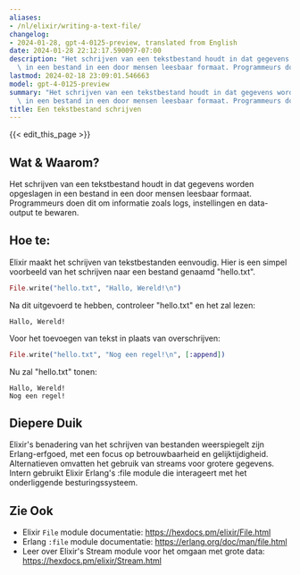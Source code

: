 ```yaml
---
aliases:
- /nl/elixir/writing-a-text-file/
changelog:
- 2024-01-28, gpt-4-0125-preview, translated from English
date: 2024-01-28 22:12:17.590097-07:00
description: "Het schrijven van een tekstbestand houdt in dat gegevens worden opgeslagen\
  \ in een bestand in een door mensen leesbaar formaat. Programmeurs doen dit om\u2026"
lastmod: 2024-02-18 23:09:01.546663
model: gpt-4-0125-preview
summary: "Het schrijven van een tekstbestand houdt in dat gegevens worden opgeslagen\
  \ in een bestand in een door mensen leesbaar formaat. Programmeurs doen dit om\u2026"
title: Een tekstbestand schrijven
---
```


{{< edit_this_page >}}

## Wat & Waarom?

Het schrijven van een tekstbestand houdt in dat gegevens worden opgeslagen in een bestand in een door mensen leesbaar formaat. Programmeurs doen dit om informatie zoals logs, instellingen en data-output te bewaren.

## Hoe te:

Elixir maakt het schrijven van tekstbestanden eenvoudig. Hier is een simpel voorbeeld van het schrijven naar een bestand genaamd "hello.txt".

```elixir
File.write("hello.txt", "Hallo, Wereld!\n")
```
Na dit uitgevoerd te hebben, controleer "hello.txt" en het zal lezen:

```
Hallo, Wereld!
```
Voor het toevoegen van tekst in plaats van overschrijven:

```elixir
File.write("hello.txt", "Nog een regel!\n", [:append])
```

Nu zal "hello.txt" tonen:

```
Hallo, Wereld!
Nog een regel!
```

## Diepere Duik

Elixir's benadering van het schrijven van bestanden weerspiegelt zijn Erlang-erfgoed, met een focus op betrouwbaarheid en gelijktijdigheid. Alternatieven omvatten het gebruik van streams voor grotere gegevens. Intern gebruikt Elixir Erlang's :file module die interageert met het onderliggende besturingssysteem.

## Zie Ook

- Elixir `File` module documentatie: https://hexdocs.pm/elixir/File.html
- Erlang `:file` module documentatie: https://erlang.org/doc/man/file.html
- Leer over Elixir's Stream module voor het omgaan met grote data: https://hexdocs.pm/elixir/Stream.html
